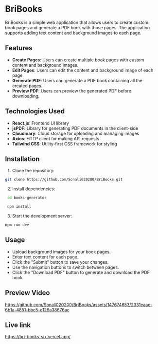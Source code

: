 # BriBooks

BriBooks is a simple web application that allows users to create custom book pages and generate a PDF book with those pages. The application supports adding text content and background images to each page.

## Features

- **Create Pages**: Users can create multiple book pages with custom content and background images.
- **Edit Pages**: Users can edit the content and background image of each page.
- **Generate PDF**: Users can generate a PDF book containing all the created pages.
- **Preview PDF**: Users can preview the generated PDF before downloading.


## Technologies Used

- **React.js**: Frontend UI library
- **jsPDF**: Library for generating PDF documents in the client-side
- **Cloudinary**: Cloud storage for uploading and managing images
- **Axios**: HTTP client for making API requests
- **Tailwind CSS**: Utility-first CSS framework for styling

## Installation

 1. Clone the repository:

   ```bash
   git clone https://github.com/Sonali020200/BriBooks.git
   ```
2. Install dependencies:

  ```bash
   cd books-generator

   npm install
   ```

3. Start the development server:

```bash
npm run dev
```

## Usage

- Upload background images for your book pages.
- Enter text content for each page.
- Click the "Submit" button to save your changes.
- Use the navigation buttons to switch between pages.
- Click the "Download PDF" button to generate and download the PDF book.


## Preview Video



https://github.com/Sonali020200/BriBooks/assets/147674653/2331eaae-6b1a-4851-bbc5-e126a38676ac




## Live link
https://bri-books-six.vercel.app/